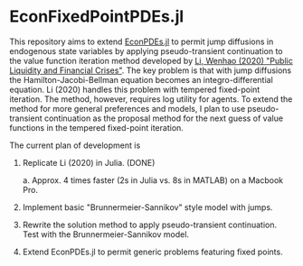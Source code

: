 # EconFixedPointPDEs.jl
This repository aims to extend [EconPDEs.jl](https://github.com/matthieugomez/EconPDEs.jl) to permit jump diffusions
in endogenous state variables by applying pseudo-transient continuation to the value function iteration method
developed by [Li, Wenhao (2020)
"Public Liquidity and Financial Crises"](https://papers.ssrn.com/sol3/papers.cfm?abstract_id=3175101).
The key problem is that with jump diffusions the Hamilton-Jacobi-Bellman equation becomes an integro-differential equation.
Li (2020) handles this problem with tempered fixed-point iteration.
The method, however, requires log utility for agents. To extend the method for more general preferences and models,
I plan to use pseudo-transient continuation as the proposal method for the next guess of value functions in the
tempered fixed-point iteration.


The current plan of development is

1. Replicate Li (2020) in Julia. (DONE)

    a. Approx. 4 times faster (2s in Julia vs. 8s in MATLAB) on a Macbook Pro.
    
2. Implement basic "Brunnermeier-Sannikov" style model with jumps.

3. Rewrite the solution method to apply pseudo-transient continuation. Test with the Brunnermeier-Sannikov model.

4. Extend EconPDEs.jl to permit generic problems featuring fixed points.
